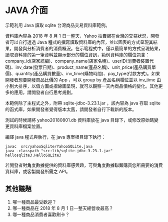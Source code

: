 # JAVA 介面

示範利用 Java 讀取 sqlite 台灣商品交易資料庫範例。

資料庫內容為 2018 年 8 月 1 日一整天，Yahoo 拍賣網在台灣的交易狀況，開發者可以自行透過 Java 程式的撰寫讀取資料庫的內容，並以圖表的方式呈現其結果，開發與分析消費者的消費概況。在示範程式中，僅以最簡單的方式呈現結果，讀取資料庫的第一筆資料並顯示部分的欄位資訊，範例資料庫的欄位包含：company_id(店家統編)、company_name(店家名稱)、userID(消費者裝置代碼)、inv_date(發票日期)、product_name(產品名稱)、unit_price(產品購買單價)、quantity(產品購買數量)、inv_time(購物時間)、pay_type(付款方式)。如果開發者想要開發商品比價的 App ，可以 group by 產品名稱欄位並以 inv_time 由小到大排序，以值方圖或摺線圖呈現，就可以觀察一天內商品價格的變化。其他更多的應用，請開發者自行思考規劃。

本範例除了主程式之外，附帶 sqlite-jdbc-3.23.1.jar ，該內容為 java 存取 sqlite 的函式庫，如果開發者覺得版本太舊，請開發者自行下載新的版本。

測試的時候請將 yahoo20180801.db 資料庫放在 java 目錄下，或修改原始碼變更資料庫檔案位置。

編譯 java 程式與執行，在 java 專案根目錄下執行：

```
javac  src/yahooSqlite/YahooSQLite.java
java -classpath "src:lib/sqlite-jdbc-3.23.1.jar" hellosqlite3.HelloSQLite3
```

若開發者對角度數據提供的資料庫感興趣，可與角度數據聯繫購買您所需要的消費資料庫，或客製開發所需之 API。

## 其他議題

1. 哪一種商品最受歡迎？
2. 哪一種商品在 2018 年 8 月 1 日一整天總營收最高？
3. 哪一種商品消費者喜歡刷卡？

